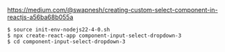 https://medium.com/@swapnesh/creating-custom-select-component-in-reactjs-a56ba68b055a

```
$ source init-env-nodejs22-4-0.sh
$ npx create-react-app component-input-select-dropdown-3
$ cd component-input-select-dropdown-3


```

